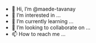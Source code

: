 - 👋 Hi, I’m @maede-tavanay
- 👀 I’m interested in ...
- 🌱 I’m currently learning ...
- 💞️ I’m looking to collaborate on ...
- 📫 How to reach me ...

<!---
maede-tavanay/maede-tavanay is a ✨ special ✨ repository because its `README.md` (this file) appears on your GitHub profile.
You can click the Preview link to take a look at your changes.
--->
